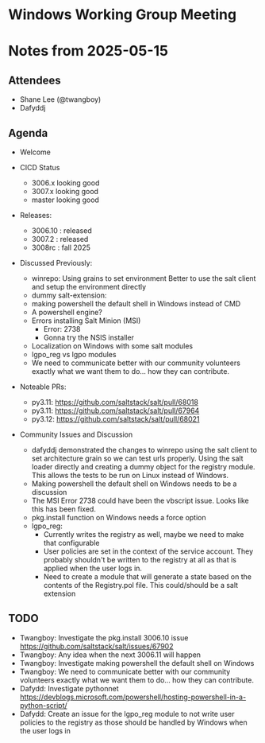# Windows Working Group Meeting
# Notes from 2025-05-15

## Attendees
- Shane Lee (@twangboy)
- Dafyddj

## Agenda
- Welcome
- CICD Status
  - 3006.x looking good
  - 3007.x looking good
  - master looking good
- Releases:
  - 3006.10 : released
  - 3007.2  : released
  - 3008rc  : fall 2025
- Discussed Previously:
  - winrepo: Using grains to set environment
             Better to use the salt client and setup the environment directly
  - dummy salt-extension:
  - making powershell the default shell in Windows instead of CMD
  - A powershell engine?
  - Errors installing Salt Minion (MSI)
    - Error: 2738
    - Gonna try the NSIS installer
  - Localization on Windows with some salt modules
  - lgpo_reg vs lgpo modules
  - We need to communicate better with our community volunteers exactly what
    we want them to do... how they can contribute.
- Noteable PRs:
  - py3.11: https://github.com/saltstack/salt/pull/68018
  - py3.11: https://github.com/saltstack/salt/pull/67964
  - py3.12: https://github.com/saltstack/salt/pull/68021

- Community Issues and Discussion
  - dafyddj demonstrated the changes to winrepo using the salt client to set
    architecture grain so we can test urls properly. Using the salt loader
    directly and creating a dummy object for the registry module. This allows
    the tests to be run on Linux instead of Windows.
  - Making powershell the default shell on Windows needs to be a discussion
  - The MSI Error 2738 could have been the vbscript issue. Looks like this has
    been fixed.
  - pkg.install function on Windows needs a force option
  - lgpo_reg:
    - Currently writes the registry as well, maybe we need to make that
      configurable
    - User policies are set in the context of the service account. They probably
      shouldn't be written to the registry at all as that is applied when the
      user logs in.
    - Need to create a module that will generate a state based on the contents
      of the Registry.pol file. This could/should be a salt extension

## TODO
- Twangboy: Investigate the pkg.install 3006.10 issue
            https://github.com/saltstack/salt/issues/67902
- Twangboy: Any idea when the next 3006.11 will happen
- Twangboy: Investigate making powershell the default shell on Windows
- Twangboy: We need to communicate better with our community volunteers exactly
            what we want them to do... how they can contribute.
- Dafydd:   Investigate pythonnet
            https://devblogs.microsoft.com/powershell/hosting-powershell-in-a-python-script/
- Dafydd:   Create an issue for the lgpo_reg module to not write user policies
            to the registry as those should be handled by Windows when the user
            logs in

